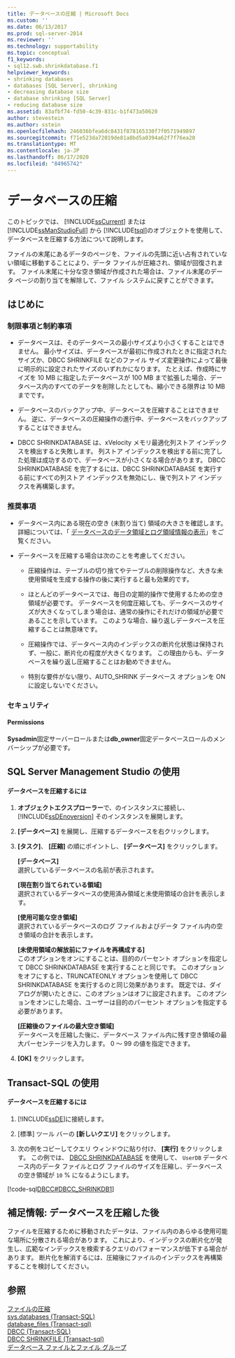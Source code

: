 ```yaml
---
title: データベースの圧縮 | Microsoft Docs
ms.custom: ''
ms.date: 06/13/2017
ms.prod: sql-server-2014
ms.reviewer: ''
ms.technology: supportability
ms.topic: conceptual
f1_keywords:
- sql12.swb.shrinkdatabase.f1
helpviewer_keywords:
- shrinking databases
- databases [SQL Server], shrinking
- decreasing database size
- database shrinking [SQL Server]
- reducing database size
ms.assetid: 83afbf74-fd50-4c39-831c-b1f473a50620
author: stevestein
ms.author: sstein
ms.openlocfilehash: 246036bfea6dc8431f878165330f7f0571949897
ms.sourcegitcommit: f71e523da72019de81a8bd5a0394a62f7f76ea20
ms.translationtype: MT
ms.contentlocale: ja-JP
ms.lasthandoff: 06/17/2020
ms.locfileid: "84965742"
---
```

# <a name="shrink-a-database"></a>データベースの圧縮
  このトピックでは、 [!INCLUDE[ssCurrent](../../includes/sscurrent-md.md)] または [!INCLUDE[ssManStudioFull](../../includes/ssmanstudiofull-md.md)] から [!INCLUDE[tsql](../../includes/tsql-md.md)]のオブジェクトを使用して、データベースを圧縮する方法について説明します。  
  
 ファイルの末尾にあるデータのページを、ファイルの先頭に近い占有されていない領域に移動することにより、データ ファイルが圧縮され、領域が回復されます。 ファイル末尾に十分な空き領域が作成された場合は、ファイル末尾のデータ ページの割り当てを解除して、ファイル システムに戻すことができます。  
  

  
##  <a name="before-you-begin"></a><a name="BeforeYouBegin"></a> はじめに  
  
###  <a name="limitations-and-restrictions"></a><a name="Restrictions"></a> 制限事項と制約事項  
  
-   データベースは、そのデータベースの最小サイズより小さくすることはできません。 最小サイズは、データベースが最初に作成されたときに指定されたサイズか、DBCC SHRINKFILE などのファイル サイズ変更操作によって最後に明示的に設定されたサイズのいずれかになります。 たとえば、作成時にサイズを 10 MB に指定したデータベースが 100 MB まで拡張した場合、データベース内のすべてのデータを削除したとしても、縮小できる限界は 10 MB までです。  
  
-   データベースのバックアップ中、データベースを圧縮することはできません。 逆に、データベースの圧縮操作の進行中、データベースをバックアップすることはできません。  
  
-   DBCC SHRINKDATABASE は、xVelocity メモリ最適化列ストア インデックスを検出すると失敗します。 列ストア インデックスを検出する前に完了した処理は成功するので、データベースが小さくなる場合があります。 DBCC SHRINKDATABASE を完了するには、DBCC SHRINKDATABASE を実行する前にすべての列ストア インデックスを無効にし、後で列ストア インデックスを再構築します。  
  
###  <a name="recommendations"></a><a name="Recommendations"></a> 推奨事項  
  
-   データベース内にある現在の空き (未割り当て) 領域の大きさを確認します。 詳細については、「 [データベースのデータ領域とログ領域情報の表示](display-data-and-log-space-information-for-a-database.md)」をご覧ください。  
  
-   データベースを圧縮する場合は次のことを考慮してください。  
  
    -   圧縮操作は、テーブルの切り捨てやテーブルの削除操作など、大きな未使用領域を生成する操作の後に実行すると最も効果的です。  
  
    -   ほとんどのデータベースでは、毎日の定期的操作で使用するための空き領域が必要です。 データベースを何度圧縮しても、データベースのサイズが大きくなってしまう場合は、通常の操作にそれだけの領域が必要であることを示しています。 このような場合、繰り返しデータベースを圧縮することは無意味です。  
  
    -   圧縮操作では、データベース内のインデックスの断片化状態は保持されず、一般に、断片化の程度が大きくなります。 この理由からも、データベースを繰り返し圧縮することはお勧めできません。  
  
    -   特別な要件がない限り、AUTO_SHRINK データベース オプションを ON に設定しないでください。  
  
###  <a name="security"></a><a name="Security"></a> セキュリティ  
  
####  <a name="permissions"></a><a name="Permissions"></a> Permissions  
 **Sysadmin**固定サーバーロールまたは**db_owner**固定データベースロールのメンバーシップが必要です。  
  
##  <a name="using-sql-server-management-studio"></a><a name="SSMSProcedure"></a> SQL Server Management Studio の使用  
  
#### <a name="to-shrink-a-database"></a>データベースを圧縮するには  
  
1.  **オブジェクトエクスプローラー**で、のインスタンスに接続し、 [!INCLUDE[ssDEnoversion](../../includes/ssdenoversion-md.md)] そのインスタンスを展開します。  
  
2.  **[データベース]** を展開し、圧縮するデータベースを右クリックします。  
  
3.  **[タスク]**、 **[圧縮]** の順にポイントし、 **[データベース]** をクリックします。  
  
     **[データベース]**  
     選択しているデータベースの名前が表示されます。  
  
     **[現在割り当てられている領域]**  
     選択されているデータベースの使用済み領域と未使用領域の合計を表示します。  
  
     **[使用可能な空き領域]**  
     選択されているデータベースのログ ファイルおよびデータ ファイル内の空き領域の合計を表示します。  
  
     **[未使用領域の解放前にファイルを再構成する]**  
     このオプションをオンにすることは、目的のパーセント オプションを指定して DBCC SHRINKDATABASE を実行することと同じです。 このオプションをオフにすると、TRUNCATEONLY オプションを使用して DBCC SHRINKDATABASE を実行するのと同じ効果があります。 既定では、ダイアログが開いたときに、このオプションはオフに設定されます。 このオプションをオンにした場合、ユーザーは目的のパーセント オプションを指定する必要があります。  
  
     **[圧縮後のファイルの最大空き領域]**  
     データベースを圧縮した後に、データベース ファイル内に残す空き領域の最大パーセンテージを入力します。 0 ～ 99 の値を指定できます。  
  
4.  **[OK]** をクリックします。  
  
##  <a name="using-transact-sql"></a><a name="TsqlProcedure"></a> Transact-SQL の使用  
  
#### <a name="to-shrink-a-database"></a>データベースを圧縮するには  
  
1.  [!INCLUDE[ssDE](../../includes/ssde-md.md)]に接続します。  
  
2.  [標準] ツール バーの **[新しいクエリ]** をクリックします。  
  
3.  次の例をコピーしてクエリ ウィンドウに貼り付け、 **[実行]** をクリックします。 この例では、 [DBCC SHRINKDATABASE](/sql/t-sql/database-console-commands/dbcc-shrinkdatabase-transact-sql) を使用して、 `UserDB` データベース内のデータ ファイルとログ ファイルのサイズを圧縮し、データベースの空き領域が `10` % になるようにします。  
  
 [!code-sql[DBCC#DBCC_SHRINKDB1](../../snippets/tsql/SQL14/tsql/dbcc/transact-sql/dbcc_other.sql#dbcc_shrinkdb1)]  
  
##  <a name="follow-up-after-you-shrink-a-database"></a><a name="FollowUp"></a>補足情報: データベースを圧縮した後  
 ファイルを圧縮するために移動されたデータは、ファイル内のあらゆる使用可能な場所に分散される場合があります。 これにより、インデックスの断片化が発生し、広範なインデックスを検索するクエリのパフォーマンスが低下する場合があります。 断片化を解消するには、圧縮後にファイルのインデックスを再構築することを検討してください。  
  
## <a name="see-also"></a>参照  
 [ファイルの圧縮](shrink-a-file.md)   
 [sys.databases &#40;Transact-SQL&#41;](/sql/relational-databases/system-catalog-views/sys-databases-transact-sql)   
 [database_files &#40;Transact-sql&#41;](/sql/relational-databases/system-catalog-views/sys-database-files-transact-sql)   
 [DBCC &#40;Transact-SQL&#41;](/sql/t-sql/database-console-commands/dbcc-transact-sql)   
 [DBCC SHRINKFILE &#40;Transact-sql&#41;](/sql/t-sql/database-console-commands/dbcc-shrinkfile-transact-sql)   
 [データベース ファイルとファイル グループ](database-files-and-filegroups.md)  
  
  
